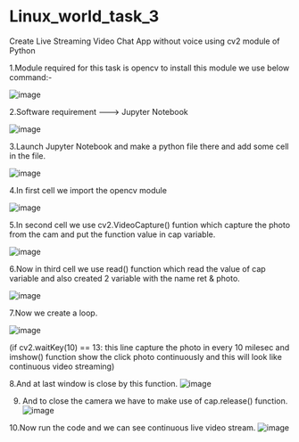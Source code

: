 # Linux_world_task_3

Create Live Streaming Video Chat App without voice using cv2 module of Python

1.Module required for this task is opencv to install this module we use below command:-

![image](https://user-images.githubusercontent.com/60494696/120881480-51561500-c59f-11eb-9601-ccb34fb947cd.png)

2.Software requirement ---> Jupyter Notebook

![image](https://user-images.githubusercontent.com/60494696/120881553-e6f1a480-c59f-11eb-8791-b581fce41d60.png)

3.Launch Jupyter Notebook and make a python file there and add some cell in the file.

![image](https://user-images.githubusercontent.com/60494696/120881594-4a7bd200-c5a0-11eb-88ad-c900351902bf.png)

4.In first cell we import the opencv module 

![image](https://user-images.githubusercontent.com/60494696/120881697-17860e00-c5a1-11eb-933e-8132f0249534.png)

5.In second cell we use cv2.VideoCapture() funtion which capture the photo from the cam and put the function value in cap variable.

![image](https://user-images.githubusercontent.com/60494696/120881730-5b791300-c5a1-11eb-9197-22a68dd11bea.png)

6.Now in third cell we use read() function which read the value of cap variable and also created 2 variable with the name ret & photo.

![image](https://user-images.githubusercontent.com/60494696/120881796-a2ff9f00-c5a1-11eb-987d-e6ed792da7f0.png)

7.Now we create a loop.

![image](https://user-images.githubusercontent.com/60494696/120881843-fd006480-c5a1-11eb-950d-fdaac9ee4d28.png)

(if cv2.waitKey(10) == 13: this line capture the photo in every 10 milesec and imshow() function show the click photo continuously and this will look like continuous video streaming)

8.And at last window is close by this function.
![image](https://user-images.githubusercontent.com/60494696/120881932-9b8cc580-c5a2-11eb-99f6-cdc2b9c0e438.png)

9. And to close the camera we have to make use of cap.release() function.
![image](https://user-images.githubusercontent.com/60494696/120881968-cc6cfa80-c5a2-11eb-8969-dbd113385578.png)

10.Now run the code and we can see continuous live video stream.
![image](https://user-images.githubusercontent.com/60494696/120882048-42716180-c5a3-11eb-88f3-e6694978fc71.png)







